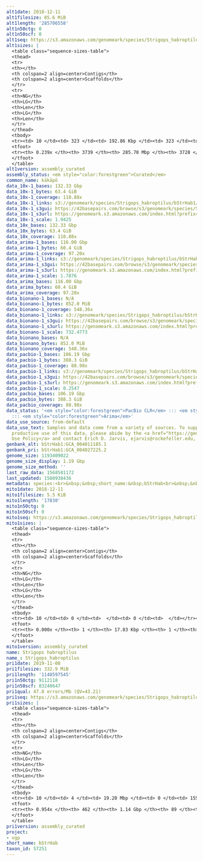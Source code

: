 ```yaml
---
alt1date: 2018-12-11
alt1filesize: 85.6 MiB
alt1length: '285706558'
alt1n50ctg: 0
alt1n50scf: 0
alt1seq: https://s3.amazonaws.com/genomeark/species/Strigops_habroptilus/bStrHab1/assembly_curated/bStrHab1.alt.cur.20181211.fasta.gz
alt1sizes: |
  <table class="sequence-sizes-table">
  <thead>
  <tr>
  <th></th>
  <th colspan=2 align=center>Contigs</th>
  <th colspan=2 align=center>Scaffolds</th>
  </tr>
  <tr>
  <th>NG</th>
  <th>LG</th>
  <th>Len</th>
  <th>LG</th>
  <th>Len</th>
  </tr>
  </thead>
  <tbody>
  <tr><td> 10 </td><td> 323 </td><td> 192.86 Kbp </td><td> 323 </td><td> 192.86 Kbp </td></tr><tr><td> 20 </td><td> 1778 </td><td> 36.79 Kbp </td><td> 1771 </td><td> 37.13 Kbp </td></tr><tr><td> 30 </td><td> 0 </td><td>  </td><td> 0 </td><td>  </td></tr><tr><td> 40 </td><td> 0 </td><td>  </td><td> 0 </td><td>  </td></tr><tr style="background-color:#cccccc;"><td> 50 </td><td> 0 </td><td>  </td><td> 0 </td><td>  </td></tr><tr><td> 60 </td><td> 0 </td><td>  </td><td> 0 </td><td>  </td></tr><tr><td> 70 </td><td> 0 </td><td>  </td><td> 0 </td><td>  </td></tr><tr><td> 80 </td><td> 0 </td><td>  </td><td> 0 </td><td>  </td></tr><tr><td> 90 </td><td> 0 </td><td>  </td><td> 0 </td><td>  </td></tr><tr><td> 100 </td><td> 0 </td><td>  </td><td> 0 </td><td>  </td></tr></tbody>
  <tfoot>
  <tr><th> 0.239x </th><th> 3739 </th><th> 285.70 Mbp </th><th> 3728 </th><th> 285.71 Mbp </th></tr>
  </tfoot>
  </table>
alt1version: assembly_curated
assembly_status: <em style="color:forestgreen">Curated</em>
common_name: kākāpō
data_10x-1_bases: 132.33 Gbp
data_10x-1_bytes: 63.4 GiB
data_10x-1_coverage: 110.88x
data_10x-1_links: s3://genomeark/species/Strigops_habroptilus/bStrHab1/genomic_data/10x/<br>
data_10x-1_s3gui: https://42basepairs.com/browse/s3/genomeark/species/Strigops_habroptilus/bStrHab1/genomic_data/10x/
data_10x-1_s3url: https://genomeark.s3.amazonaws.com/index.html?prefix=species/Strigops_habroptilus/bStrHab1/genomic_data/10x/
data_10x-1_scale: 1.9425
data_10x_bases: 132.33 Gbp
data_10x_bytes: 63.4 GiB
data_10x_coverage: 110.88x
data_arima-1_bases: 116.00 Gbp
data_arima-1_bytes: 60.4 GiB
data_arima-1_coverage: 97.20x
data_arima-1_links: s3://genomeark/species/Strigops_habroptilus/bStrHab1/genomic_data/arima/<br>
data_arima-1_s3gui: https://42basepairs.com/browse/s3/genomeark/species/Strigops_habroptilus/bStrHab1/genomic_data/arima/
data_arima-1_s3url: https://genomeark.s3.amazonaws.com/index.html?prefix=species/Strigops_habroptilus/bStrHab1/genomic_data/arima/
data_arima-1_scale: 1.7876
data_arima_bases: 116.00 Gbp
data_arima_bytes: 60.4 GiB
data_arima_coverage: 97.20x
data_bionano-1_bases: N/A
data_bionano-1_bytes: 852.0 MiB
data_bionano-1_coverage: 548.36x
data_bionano-1_links: s3://genomeark/species/Strigops_habroptilus/bStrHab1/genomic_data/bionano/<br>
data_bionano-1_s3gui: https://42basepairs.com/browse/s3/genomeark/species/Strigops_habroptilus/bStrHab1/genomic_data/bionano/
data_bionano-1_s3url: https://genomeark.s3.amazonaws.com/index.html?prefix=species/Strigops_habroptilus/bStrHab1/genomic_data/bionano/
data_bionano-1_scale: 732.4773
data_bionano_bases: N/A
data_bionano_bytes: 852.0 MiB
data_bionano_coverage: 548.36x
data_pacbio-1_bases: 106.19 Gbp
data_pacbio-1_bytes: 388.3 GiB
data_pacbio-1_coverage: 88.98x
data_pacbio-1_links: s3://genomeark/species/Strigops_habroptilus/bStrHab1/genomic_data/pacbio/<br>
data_pacbio-1_s3gui: https://42basepairs.com/browse/s3/genomeark/species/Strigops_habroptilus/bStrHab1/genomic_data/pacbio/
data_pacbio-1_s3url: https://genomeark.s3.amazonaws.com/index.html?prefix=species/Strigops_habroptilus/bStrHab1/genomic_data/pacbio/
data_pacbio-1_scale: 0.2547
data_pacbio_bases: 106.19 Gbp
data_pacbio_bytes: 388.3 GiB
data_pacbio_coverage: 88.98x
data_status: '<em style="color:forestgreen">PacBio CLR</em> ::: <em style="color:forestgreen">10x</em>
  ::: <em style="color:forestgreen">Arima</em>'
data_use_source: from-default
data_use_text: Samples and data come from a variety of sources. To support fair and
  productive use of this data, please abide by the <a href="https://genome10k.soe.ucsc.edu/data-use-policies/">Data
  Use Policy</a> and contact Erich D. Jarvis, ejarvis@rockefeller.edu, with any questions.
genbank_alt: bStrHab1:GCA_004011185.1
genbank_pri: bStrHab1:GCA_004027225.2
genome_size: 1193409022
genome_size_display: 1.19 Gbp
genome_size_method: ''
last_raw_data: 1568581172
last_updated: 1580938436
metadata: species:<br>&nbsp;&nbsp;short_name:&nbsp;bStrHab<br>&nbsp;&nbsp;name:&nbsp;Strigops&nbsp;habroptilus<br>&nbsp;&nbsp;taxon_id:&nbsp;57251<br>&nbsp;&nbsp;common_name:&nbsp;kākāpō<br>&nbsp;&nbsp;order:<br>&nbsp;&nbsp;&nbsp;&nbsp;name:&nbsp;Psittaciformes<br>&nbsp;&nbsp;family:<br>&nbsp;&nbsp;&nbsp;&nbsp;name:&nbsp;Psittacidae<br>&nbsp;&nbsp;individuals:<br>&nbsp;&nbsp;&nbsp;&nbsp;-&nbsp;short_name:&nbsp;bStrHab1<br>&nbsp;&nbsp;genome_size:&nbsp;1193409022<br>&nbsp;&nbsp;genome_size_method:<br>&nbsp;&nbsp;project:&nbsp;[&nbsp;vgp&nbsp;]<br>
mito1date: 2018-12-11
mito1filesize: 5.5 KiB
mito1length: '17830'
mito1n50ctg: 0
mito1n50scf: 0
mito1seq: https://s3.amazonaws.com/genomeark/species/Strigops_habroptilus/bStrHab1/assembly_curated/bStrHab1.pri.cur.20181211.MT.fasta.gz
mito1sizes: |
  <table class="sequence-sizes-table">
  <thead>
  <tr>
  <th></th>
  <th colspan=2 align=center>Contigs</th>
  <th colspan=2 align=center>Scaffolds</th>
  </tr>
  <tr>
  <th>NG</th>
  <th>LG</th>
  <th>Len</th>
  <th>LG</th>
  <th>Len</th>
  </tr>
  </thead>
  <tbody>
  <tr><td> 10 </td><td> 0 </td><td>  </td><td> 0 </td><td>  </td></tr><tr><td> 20 </td><td> 0 </td><td>  </td><td> 0 </td><td>  </td></tr><tr><td> 30 </td><td> 0 </td><td>  </td><td> 0 </td><td>  </td></tr><tr><td> 40 </td><td> 0 </td><td>  </td><td> 0 </td><td>  </td></tr><tr style="background-color:#cccccc;"><td> 50 </td><td> 0 </td><td style="background-color:#ff8888;">  </td><td> 0 </td><td style="background-color:#ff8888;">  </td></tr><tr><td> 60 </td><td> 0 </td><td>  </td><td> 0 </td><td>  </td></tr><tr><td> 70 </td><td> 0 </td><td>  </td><td> 0 </td><td>  </td></tr><tr><td> 80 </td><td> 0 </td><td>  </td><td> 0 </td><td>  </td></tr><tr><td> 90 </td><td> 0 </td><td>  </td><td> 0 </td><td>  </td></tr><tr><td> 100 </td><td> 0 </td><td>  </td><td> 0 </td><td>  </td></tr></tbody>
  <tfoot>
  <tr><th> 0.000x </th><th> 1 </th><th> 17.83 Kbp </th><th> 1 </th><th> 17.83 Kbp </th></tr>
  </tfoot>
  </table>
mito1version: assembly_curated
name: Strigops habroptilus
name_: Strigops_habroptilus
pri1date: 2019-11-08
pri1filesize: 332.9 MiB
pri1length: '1148597545'
pri1n50ctg: 9112118
pri1n50scf: 83240647
pri1qual: 47.8 errors/Mb (QV=43.21)
pri1seq: https://s3.amazonaws.com/genomeark/species/Strigops_habroptilus/bStrHab1/assembly_curated/bStrHab1.pri.cur.20191108.fasta.gz
pri1sizes: |
  <table class="sequence-sizes-table">
  <thead>
  <tr>
  <th></th>
  <th colspan=2 align=center>Contigs</th>
  <th colspan=2 align=center>Scaffolds</th>
  </tr>
  <tr>
  <th>NG</th>
  <th>LG</th>
  <th>Len</th>
  <th>LG</th>
  <th>Len</th>
  </tr>
  </thead>
  <tbody>
  <tr><td> 10 </td><td> 4 </td><td> 19.20 Mbp </td><td> 0 </td><td> 155.64 Mbp </td></tr><tr><td> 20 </td><td> 12 </td><td> 15.35 Mbp </td><td> 1 </td><td> 123.02 Mbp </td></tr><tr><td> 30 </td><td> 20 </td><td> 13.03 Mbp </td><td> 2 </td><td> 101.87 Mbp </td></tr><tr><td> 40 </td><td> 30 </td><td> 11.19 Mbp </td><td> 4 </td><td> 86.46 Mbp </td></tr><tr style="background-color:#cccccc;"><td> 50 </td><td> 42 </td><td style="background-color:#88ff88;"> 9.11 Mbp </td><td> 5 </td><td style="background-color:#88ff88;"> 83.24 Mbp </td></tr><tr><td> 60 </td><td> 56 </td><td> 6.98 Mbp </td><td> 7 </td><td> 70.13 Mbp </td></tr><tr><td> 70 </td><td> 75 </td><td> 5.25 Mbp </td><td> 8 </td><td> 63.49 Mbp </td></tr><tr><td> 80 </td><td> 104 </td><td> 3.19 Mbp </td><td> 11 </td><td> 39.19 Mbp </td></tr><tr><td> 90 </td><td> 165 </td><td> 0.91 Mbp </td><td> 16 </td><td> 12.31 Mbp </td></tr><tr><td> 100 </td><td> 0 </td><td>  </td><td> 0 </td><td>  </td></tr></tbody>
  <tfoot>
  <tr><th> 0.954x </th><th> 462 </th><th> 1.14 Gbp </th><th> 89 </th><th> 1.15 Gbp </th></tr>
  </tfoot>
  </table>
pri1version: assembly_curated
project:
- vgp
short_name: bStrHab
taxon_id: 57251
---
```

